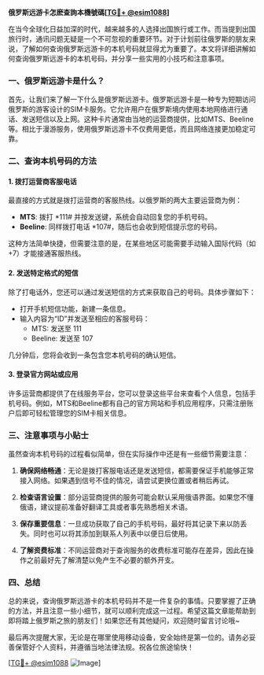 **俄罗斯远游卡怎麽查詢本機號碼[[TG💪+ @esim1088](https://t.me/s/esim1088)]**

在当今全球化日益加深的时代，越来越多的人选择出国旅行或工作。而当提到出国旅行时，通讯问题无疑是一个不可忽视的重要环节。对于计划前往俄罗斯的朋友来说，了解如何查询俄罗斯远游卡的本机号码就显得尤为重要了。本文将详细讲解如何查询俄罗斯远游卡的本机号码，并分享一些实用的小技巧和注意事项。

### 一、俄罗斯远游卡是什么？

首先，让我们来了解一下什么是俄罗斯远游卡。俄罗斯远游卡是一种专为短期访问俄罗斯的游客设计的SIM卡服务。它允许用户在俄罗斯境内使用本地网络进行通话、发送短信以及上网。这种卡片通常由当地的运营商提供，比如MTS、Beeline等。相比于漫游服务，使用俄罗斯远游卡不仅费用更低，而且网络连接更加稳定可靠。

### 二、查询本机号码的方法

#### 1. 拨打运营商客服电话

最直接的方式就是拨打运营商的客服热线。以俄罗斯的两大主要运营商为例：

- **MTS**: 拨打 *111# 并按发送键，系统会自动回复您的手机号码。
- **Beeline**: 同样拨打电话 *107#，随后也会收到短信提示您的号码。

这种方法简单快捷，但需要注意的是，在某些地区可能需要手动输入国际代码（如+7）才能接通客服热线。

#### 2. 发送特定格式的短信

除了打电话外，您还可以通过发送短信的方式来获取自己的号码。具体步骤如下：

- 打开手机短信功能，新建一条信息。
- 输入内容为“ID”并发送至相应的客服号码：
  - MTS: 发送至 111
  - Beeline: 发送至 107

几分钟后，您将会收到一条包含您本机号码的确认短信。

#### 3. 登录官方网站或应用

许多运营商都提供了在线服务平台，您可以登录这些平台来查看个人信息，包括手机号码。例如，MTS和Beeline都有自己的官方网站和手机应用程序，只需注册账户后即可轻松管理您的SIM卡相关信息。

### 三、注意事项与小贴士

虽然查询本机号码的过程看似简单，但在实际操作中还是有一些细节需要注意：

1. **确保网络畅通**：无论是拨打客服电话还是发送短信，都需要保证手机能够正常接入网络。如果遇到信号不佳的情况，请尝试更换位置或者稍后再试。
   
2. **检查语言设置**：部分运营商提供的服务可能会默认采用俄语界面。如果您不懂俄语，建议提前准备好翻译工具或者事先熟悉相关术语。

3. **保存重要信息**：一旦成功获取了自己的手机号码，最好将其记录下来以防丢失。同时也可以将其添加到联系人列表中以便日后使用。

4. **了解资费标准**：不同运营商对于查询服务的收费标准可能存在差异，因此在操作之前最好先了解清楚以免产生不必要的额外开支。

### 四、总结

总的来说，查询俄罗斯远游卡的本机号码并不是一件复杂的事情。只要掌握了正确的方法，并且注意一些小细节，就可以顺利完成这一过程。希望这篇文章能帮助到即将踏上俄罗斯之旅的朋友们！如果您还有其他疑问，欢迎随时留言讨论哦~

最后再次提醒大家，无论是在哪里使用移动设备，安全始终是第一位的。请务必妥善保管好个人资料，并遵循当地法律法规。祝各位旅途愉快！

[[TG💪+ @esim1088](https://t.me/s/esim1088) ![Image](https://i.postimg.cc/4NQfJmqS/Snipaste-2025-05-13-00-14-12.png)]